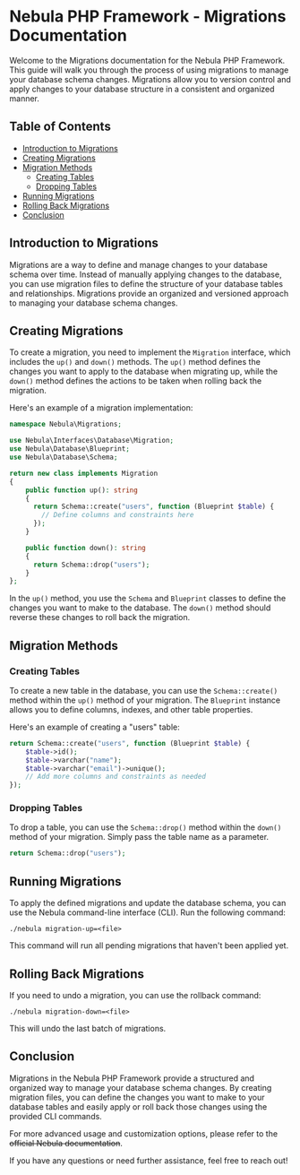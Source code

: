 # Nebula PHP Framework - Migrations Documentation

Welcome to the Migrations documentation for the Nebula PHP Framework. This guide will walk you through the process of using migrations to manage your database schema changes. Migrations allow you to version control and apply changes to your database structure in a consistent and organized manner.

## Table of Contents

- [Introduction to Migrations](#introduction-to-migrations)
- [Creating Migrations](#creating-migrations)
- [Migration Methods](#migration-methods)
  - [Creating Tables](#creating-tables)
  - [Dropping Tables](#dropping-tables)
- [Running Migrations](#running-migrations)
- [Rolling Back Migrations](#rolling-back-migrations)
- [Conclusion](#conclusion)

## Introduction to Migrations

Migrations are a way to define and manage changes to your database schema over time. Instead of manually applying changes to the database, you can use migration files to define the structure of your database tables and relationships. Migrations provide an organized and versioned approach to managing your database schema changes.

## Creating Migrations

To create a migration, you need to implement the `Migration` interface, which includes the `up()` and `down()` methods. The `up()` method defines the changes you want to apply to the database when migrating up, while the `down()` method defines the actions to be taken when rolling back the migration.

Here's an example of a migration implementation:

```php
namespace Nebula\Migrations;

use Nebula\Interfaces\Database\Migration;
use Nebula\Database\Blueprint;
use Nebula\Database\Schema;

return new class implements Migration
{
    public function up(): string
    {
      return Schema::create("users", function (Blueprint $table) {
        // Define columns and constraints here
      });
    }

    public function down(): string
    {
      return Schema::drop("users");
    }
};
```

In the `up()` method, you use the `Schema` and `Blueprint` classes to define the changes you want to make to the database. The `down()` method should reverse these changes to roll back the migration.

## Migration Methods

### Creating Tables

To create a new table in the database, you can use the `Schema::create()` method within the `up()` method of your migration. The `Blueprint` instance allows you to define columns, indexes, and other table properties.

Here's an example of creating a "users" table:

```php
return Schema::create("users", function (Blueprint $table) {
    $table->id();
    $table->varchar("name");
    $table->varchar("email")->unique();
    // Add more columns and constraints as needed
});
```

### Dropping Tables

To drop a table, you can use the `Schema::drop()` method within the `down()` method of your migration. Simply pass the table name as a parameter.

```php
return Schema::drop("users");
```

## Running Migrations

To apply the defined migrations and update the database schema, you can use the Nebula command-line interface (CLI). Run the following command:

```
./nebula migration-up=<file>
```

This command will run all pending migrations that haven't been applied yet.

## Rolling Back Migrations

If you need to undo a migration, you can use the rollback command:

```
./nebula migration-down=<file>
```

This will undo the last batch of migrations.

## Conclusion

Migrations in the Nebula PHP Framework provide a structured and organized way to manage your database schema changes. By creating migration files, you can define the changes you want to make to your database tables and easily apply or roll back those changes using the provided CLI commands.

For more advanced usage and customization options, please refer to the <s>official Nebula documentation</s>.

If you have any questions or need further assistance, feel free to reach out!
